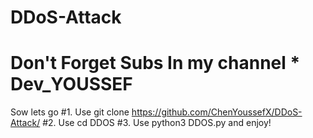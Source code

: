 # DDoS-Attack
# Don't Forget Subs In my channel * Dev_YOUSSEF
Sow lets go 
#1. Use git clone https://github.com/ChenYoussefX/DDoS-Attack/
#2. Use cd DDOS
#3. Use python3 DDOS.py
and enjoy!

